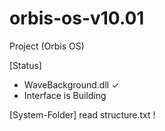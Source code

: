 # orbis-os-v10.01
Project (Orbis OS)

[Status]
* WaveBackground.dll ✓
* Interface is Building


[System-Folder]
read structure.txt !
